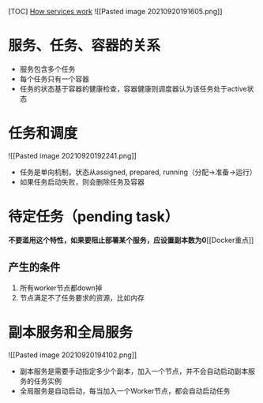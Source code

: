 [TOC]
[How services work](https://docs.docker.com/engine/swarm/how-swarm-mode-works/services/)
![[Pasted image 20210920191605.png]]

# 服务、任务、容器的关系
* 服务包含多个任务
* 每个任务只有一个容器
* 任务的状态基于容器的健康检查，容器健康则调度器认为该任务处于active状态

# 任务和调度
![[Pasted image 20210920192241.png]]
* 任务是单向机制，状态从assigned, prepared, running（分配->准备->运行）
* 如果任务启动失败，则会删除任务及容器

# 待定任务（pending task）
**不要滥用这个特性，如果要阻止部署某个服务，应设置副本数为0**[[Docker重点]]

## 产生的条件
1. 所有worker节点都down掉
2. 节点满足不了任务要求的资源，比如内存

# 副本服务和全局服务
![[Pasted image 20210920194102.png]]
* 副本服务是需要手动指定多少个副本，加入一个节点，并不会自动启动副本服务的任务实例
* 全局服务是自动启动，每当加入一个Worker节点，都会自动启动任务
